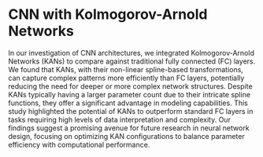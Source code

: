 # CNN with Kolmogorov-Arnold Networks 

In our investigation of CNN architectures, we integrated Kolmogorov-Arnold Networks (KANs) to compare against traditional fully connected (FC) layers. We found that KANs, with their non-linear spline-based transformations, can capture complex patterns more efficiently than FC layers, potentially reducing the need for deeper or more complex network structures. Despite KANs typically having a larger parameter count due to their intricate spline functions, they offer a significant advantage in modeling capabilities. This study highlighted the potential of KANs to outperform standard FC layers in tasks requiring high levels of data interpretation and complexity. Our findings suggest a promising avenue for future research in neural network design, focusing on optimizing KAN configurations to balance parameter efficiency with computational performance. 
